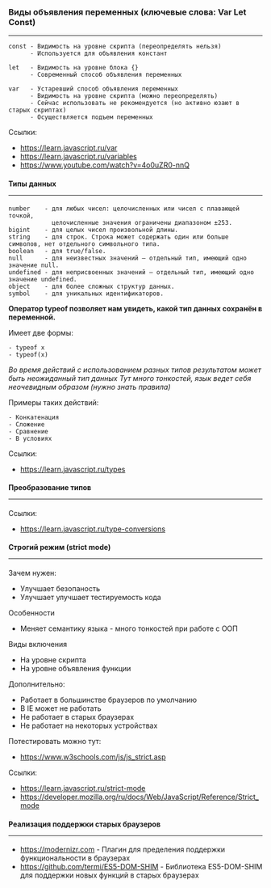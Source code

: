 ### Виды объявления переменных (ключевые слова: Var Let Const) 
<hr>

```
const - Видимость на уровне скрипта (переопределять нельзя) 
      - Используется для объявления констант 
      
let   - Видимость на уровне блока {}  
      - Современный способ объявления переменных 

var   - Устаревший способ объявления переменных 
      - Видимость на уровне скрипта (можно переопределять) 
      - Сейчас использовать не рекомендуется (но активно юзают в старых скриптах)
      - Осуществляется подъем переменных 
```

Ссылки: 

- https://learn.javascript.ru/var
- https://learn.javascript.ru/variables
- https://www.youtube.com/watch?v=4o0uZR0-nnQ

#### Типы данных <hr>

```
number    - для любых чисел: целочисленных или чисел с плавающей точкой, 
            целочисленные значения ограничены диапазоном ±253.
bigint    - для целых чисел произвольной длины.
string    - для строк. Строка может содержать один или больше символов, нет отдельного символьного типа.
boolean   - для true/false.
null      - для неизвестных значений – отдельный тип, имеющий одно значение null.
undefined - для неприсвоенных значений – отдельный тип, имеющий одно значение undefined.
object    - для более сложных структур данных.
symbol    - для уникальных идентификаторов.
```

__Оператор typeof позволяет нам увидеть, какой тип данных сохранён в переменной.__

Имеет две формы: 

```
- typeof x 
- typeof(x) 
```

_Во время действий с использованием разных типов результатом может быть неожиданный тип данных_
_Тут много тонкостей, язык ведет себя неочевидным образом (нужно знать правила)_

Примеры таких действий: 

```
- Конкатенация
- Сложение
- Сравнение 
- В условиях 
```

Ссылки: 

- https://learn.javascript.ru/types

#### Преобразование типов <hr>

Ссылки: 

- https://learn.javascript.ru/type-conversions

#### Строгий режим (strict mode) <hr>

Зачем нужен: 
- Улучшает безопаность
- Улучшает улучшает тестируемость кода

Особенности 
- Меняет семантику языка - много тонкостей при работе с ООП 

Виды включения
- На уровне скрипта 
- На уровне объявления функции

Дополнительно: 
- Работает в большинстве браузеров по умолчанию
- В IE может не работать
- Не работает в старых браузерах
- Не работает на некоторых устройствах 

Потестировать можно тут: 

- https://www.w3schools.com/js/js_strict.asp
 
Ссылки: 

- https://learn.javascript.ru/strict-mode
- https://developer.mozilla.org/ru/docs/Web/JavaScript/Reference/Strict_mode 

#### Реализация поддержки старых браузеров <hr>

- https://modernizr.com - Плагин для пределения поддержки функциональности в браузерах               
- https://github.com/termi/ES5-DOM-SHIM - Библиотека ES5-DOM-SHIM для поддержки новых функций в старых браузерах  



